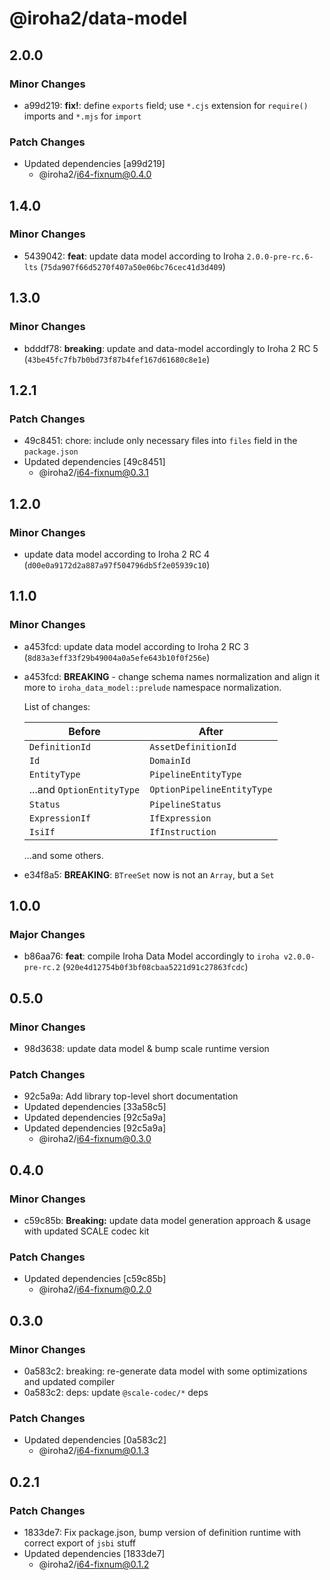 # @iroha2/data-model

## 2.0.0

### Minor Changes

- a99d219: **fix!**: define `exports` field; use `*.cjs` extension for `require()` imports and `*.mjs` for `import`

### Patch Changes

- Updated dependencies [a99d219]
  - @iroha2/i64-fixnum@0.4.0

## 1.4.0

### Minor Changes

- 5439042: **feat**: update data model according to Iroha `2.0.0-pre-rc.6-lts` (`75da907f66d5270f407a50e06bc76cec41d3d409`)

## 1.3.0

### Minor Changes

- bdddf78: **breaking**: update and data-model accordingly to Iroha 2 RC 5 (`43be45fc7fb7b0bd73f87b4fef167d61680c8e1e`)

## 1.2.1

### Patch Changes

- 49c8451: chore: include only necessary files into `files` field in the `package.json`
- Updated dependencies [49c8451]
  - @iroha2/i64-fixnum@0.3.1

## 1.2.0

### Minor Changes

- update data model according to Iroha 2 RC 4 (`d00e0a9172d2a887a97f504796db5f2e05939c10`)

## 1.1.0

### Minor Changes

- a453fcd: update data model according to Iroha 2 RC 3 (`8d83a3eff33f29b49004a0a5efe643b10f0f256e`)
- a453fcd: **BREAKING** - change schema names normalization and align it more to `iroha_data_model::prelude` namespace normalization.

  List of changes:

  | Before                    | After                      |
  | ------------------------- | -------------------------- |
  | `DefinitionId`            | `AssetDefinitionId`        |
  | `Id`                      | `DomainId`                 |
  | `EntityType`              | `PipelineEntityType`       |
  | ...and `OptionEntityType` | `OptionPipelineEntityType` |
  | `Status`                  | `PipelineStatus`           |
  | `ExpressionIf`            | `IfExpression`             |
  | `IsiIf`                   | `IfInstruction`            |

  ...and some others.

- e34f8a5: **BREAKING**: `BTreeSet` now is not an `Array`, but a `Set`

## 1.0.0

### Major Changes

- b86aa76: **feat**: compile Iroha Data Model accordingly to `iroha v2.0.0-pre-rc.2` (`920e4d12754b0f3bf08cbaa5221d91c27863fcdc`)

## 0.5.0

### Minor Changes

- 98d3638: update data model & bump scale runtime version

### Patch Changes

- 92c5a9a: Add library top-level short documentation
- Updated dependencies [33a58c5]
- Updated dependencies [92c5a9a]
- Updated dependencies [92c5a9a]
  - @iroha2/i64-fixnum@0.3.0

## 0.4.0

### Minor Changes

- c59c85b: **Breaking:** update data model generation approach & usage with updated SCALE codec kit

### Patch Changes

- Updated dependencies [c59c85b]
  - @iroha2/i64-fixnum@0.2.0

## 0.3.0

### Minor Changes

- 0a583c2: breaking: re-generate data model with some optimizations and updated compiler
- 0a583c2: deps: update `@scale-codec/*` deps

### Patch Changes

- Updated dependencies [0a583c2]
  - @iroha2/i64-fixnum@0.1.3

## 0.2.1

### Patch Changes

- 1833de7: Fix package.json, bump version of definition runtime with correct export of `jsbi` stuff
- Updated dependencies [1833de7]
  - @iroha2/i64-fixnum@0.1.2
